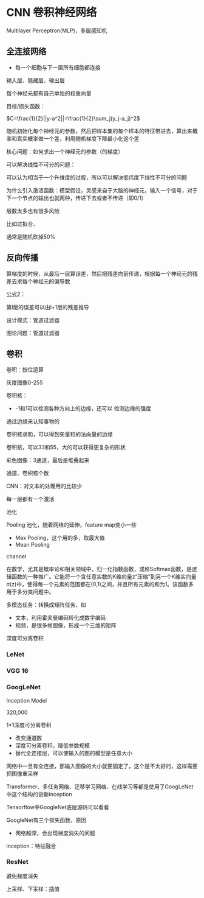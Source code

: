 # CNN 卷积神经网络

Multilayer Perceptron(MLP)，多层感知机

## 全连接网络

- 每一个细胞与下一层所有细胞都连接



输入层、隐藏层、输出层



每个神经元都有自己单独的权重向量



目标/损失函数：

$C=\frac{1}{2}||y-a^2||=\frac{1}{2}\sum_j(y_j-a_j)^2$

随机初始化每个神经元的参数，然后把样本集的每个样本的特征带进去，算出来概率和真实概率做一个差，利用随机梯度下降最小化这个差



核心问题：如何求出一个神经元的参数（的梯度）



可以解决线性不可分的问题：

可以认为相当于一个升维度的过程，所以可以解决低纬度下线性不可分的问题



为什么引入激活函数：模型假设，灵感来自于大脑的神经元，输入一个信号，对于下一个节点的输出也就两种，传递下去或者不传递（即0/1）



层数太多也有很多风险

比如过拟合、



通常是随机砍掉50%



## 反向传播

算梯度的时候，从最后一层算误差，然后把残差向前传递，根据每一个神经元的残差去求每个神经元的偏导数



公式2：



第l层的误差可以由l+1层的残差推导



设计模式：管道过滤器

图论问题：管道过滤器



## 卷积

卷积：按位运算

灰度图像0-255



卷积核：

- -1和1可以检测各种方向上的边缘，还可以 检测边缘的强度



通过边缘来认知事物的

卷积核求和，可以得到矢量和的法向量的边缘



卷积核，可以33和55，大的可以获得更复杂的形状

彩色图像：3通道，最后是堆叠起来



通道、卷积核个数

CNN：对文本的处理用的比较少



每一层都有一个激活



池化

Pooling 池化，随着网络的延伸，feature map变小一些

- Max Pooling，这个用的多，取最大值
- Mean Pooling

channel



在数学，尤其是概率论和相关领域中，归一化指数函数，或称Softmax函数，是逻辑函数的一种推广。它能将一个含任意实数的K维向量z“压缩”到另一个K维实向量σ(z)中，使得每一个元素的范围都在(0,1)之间，并且所有元素的和为1。该函数多用于多分类问题中。



多模态任务：转换成矩阵任务，如

- 文本，利用霍夫曼编码转化成数字编码
- 视频，是很多帧图像，形成一个三维的矩阵

深度可分离卷积

### LeNet



### VGG 16



### GoogLeNet

Inception Model

320,000

1\*1深度可分离卷积

- 改变通道数
- 深度可分离卷积，降低参数规模
- 替代全连接层，可以使输入的图的模型是任意大小

网络中一旦有全连接，那输入图像的大小就要固定了，这个是不太好的，这样需要把图像重采样

Transformer、多任务网络、迁移学习网络、在线学习等都是使用了GoogLeNet中这个结构的创新inception

Tensorflow中GoogleNet底层源码可以看看

GoogleNet有三个损失函数，原因

- 网络越深，会出现梯度消失的问题

inception：特征融合

### ResNet

避免梯度消失

上采样、下采样：插值

